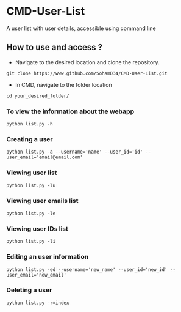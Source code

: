 # CMD-User-List
A user list with user details, accessible using command line 

## How to use and access ?

* Navigate to the desired location and clone the repository.
```
git clone https://www.github.com/SohamD34/CMD-User-List.git
```

* In CMD, navigate to the folder location
```
cd your_desired_folder/
```

### To view the information about the webapp
``` 
python list.py -h
```

### Creating a user 
``` 
python list.py -a --username='name' --user_id='id' --user_email='email@email.com'
```

### Viewing user list
``` 
python list.py -lu
```

### Viewing user emails list
``` 
python list.py -le
```

### Viewing user IDs list
``` 
python list.py -li
```

### Editing an user information
``` 
python list.py -ed --username='new_name' --user_id='new_id' --user_email='new_email'
```

### Deleting a user 
``` 
python list.py -r=index
```
